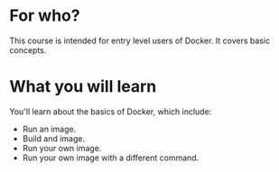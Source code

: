 # For who?
This course is intended for entry level users of Docker. It covers basic concepts.

# What you will learn
You'll learn about the basics of Docker, which include:
- Run an image.
- Build and image.
- Run your own image.
- Run your own image with a different command.

